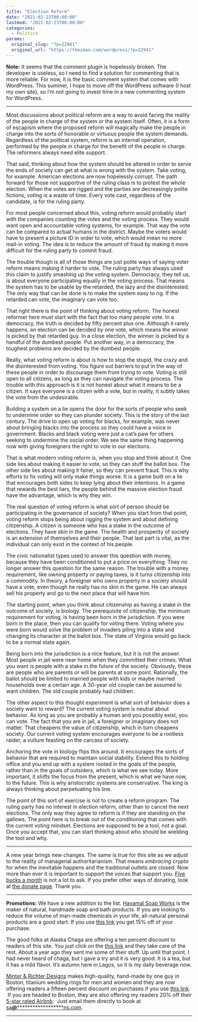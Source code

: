 ```yaml
---
title: "Election Reform"
date: "2021-02-23T00:00:00"
lastmod: "2021-02-23T00:00:00"
categories:
  - Politics
params:
  original_slug: "?p=22941"
  original_url: "https://thezman.com/wordpress/?p=22941"
---
```


**Note:** It seems that the comment plugin is hopelessly broken. The
developer is useless, so I need to find a solution for commenting that
is more reliable. For now, it is the basic comment system that comes
with WordPress. This summer, I hope to move off the WordPress software
(I host my own site), so I’m not going to invest time in a new
commenting system for WordPress.

------------------------------------------------------------------------

Most discussions about political reform are a way to avoid facing the
reality of the people in charge of the system or the system itself.
Often, it is a form of escapism where the proposed reform will magically
make the people in charge into the sorts of honorable or virtuous people
the system demands. Regardless of the political system, reform is an
internal operation, performed by the people in charge for the benefit of
the people in charge. The reformers always need elite support.

That said, thinking about how the system should be altered in order to
serve the ends of society can get at what is wrong with the system. Take
voting, for example. American elections are now hopelessly corrupt. The
path forward for those not supportive of the ruling class is to protest
the whole election. When the votes are rigged and the parties are
decreasingly polite fictions, voting is a waste of time. Every vote
cast, regardless of the candidate, is for the ruling party.

For most people concerned about this, voting reform would probably start
with the companies counting the votes and the voting process. They would
want open and accountable voting systems, for example. That way the vote
can be compared to actual humans in the district. Maybe the voters would
have to present a picture ID in order to vote, which would mean no more
mail-in voting. The idea is to reduce the amount of fraud by making it
more difficult for the ruling party to commit fraud.

The trouble though is all of those things are just polite ways of saying
voter reform means making it harder to vote. The ruling party has always
used this claim to justify smashing up the voting system. Democracy,
they tell us, is about everyone participating equally in the voting
process. That means the system has to be usable by the retarded, the
lazy and the disinterested. The only way that can be done is to make the
system easy to rig. If the retarded can vote, the imaginary can vote
too.

That right there is the point of thinking about voting reform. The
honest reformer here must start with the fact that too many people vote.
In a democracy, the truth is decided by fifty percent plus one. Although
it rarely happens, an election can be decided by one vote, which means
the winner is picked by that retarded guy. In a close election, the
winner is picked by a handful of the dumbest people. Put another way, in
a democracy, the toughest problems are decided by the dumbest people.

Really, what voting reform is about is how to stop the stupid, the crazy
and the disinterested from voting. You figure out barriers to put in the
way of these people in order to discourage them from trying to vote.
Voting is still open to all citizens, as long as they can navigate the
voting process. The trouble with this approach is it is not honest about
what it means to be a citizen. It says everyone is a citizen with a
vote, but in reality, it subtly takes the vote from the undesirable.

Building a system on a lie opens the door for the sorts of people who
seek to undermine order so they can plunder society. This is the story
of the last century. The drive to open up voting for blacks, for
example, was never about bringing blacks into the process so they could
have a voice in government. Blacks and black voting were just a cat’s
paw for others seeking to undermine the social order. We see the same
thing happening now with giving foreigners the right to vote in our
elections.

That is what modern voting reform is, when you stop and think about it.
One side lies about making it easier to vote, so they can stuff the
ballot box. The other side lies about making it fairer, so they can
prevent fraud. This is why efforts to fix voting will only make things
worse. It is a game built on a lie that encourages both sides to keep
lying about their intentions. In a game that rewards the best liars, the
people behind the massive election fraud have the advantage, which is
why they win.

The real question of voting reform is what sort of person should be
participating in the governance of society? When you start from that
point, voting reform stops being about rigging the system and about
defining citizenship. A citizen is someone who has a stake in the
outcome of elections. They have skin in the game. The health and
prosperity of society is an extension of themselves and their people.
That last part is vital, as the individual can only exist in the context
of his people.

The civic nationalist types used to answer this question with money,
because they have been conditioned to put a price on everything. They no
longer answer this question for the same reason. The trouble with a
money requirement, like owning property or paying taxes, is it turns
citizenship into a commodity. In theory, a foreigner who owns property
in a society should have a vote, even though he really has no skin in
the game. He can always sell his property and go to the next place that
will have him.

The starting point, when you think about citizenship as having a stake
in the outcome of society, is biology. The prerequisite of citizenship,
the minimum requirement for voting, is having been born in the
jurisdiction. If you were born in the place, then you can qualify for
voting there. Voting where you were born would solve the problem of
invaders piling into a state and changing its character at the ballot
box. The state of Virginia would go back to be a normal state again.

Being born into the jurisdiction is a nice feature, but it is not the
answer. Most people in jail were near home when they committed their
crimes. What you want is people with a stake in the future of the
society. Obviously, these are people who are parents or will be parents
at some point. Rationally, the ballot should be limited to married
people with kids or maybe married households over a certain age. A
30-year old couple can be assumed to want children. The old couple
probably had children.

The other aspect to this thought experiment is what sort of behavior
does a society want to reward? The current voting system is neutral
about behavior. As long as you are probably a human and you possibly
exist, you can vote. The fact that you are in jail, a foreigner or
imaginary does not matter. That cheapens the value of citizenship, which
in turn cheapens society. Our current voting system encourages everyone
to be a rootless raider, a vulture feasting on the carcass of society.

Anchoring the vote in biology flips this around. It encourages the sorts
of behavior that are required to maintain social stability. Extend this
to holding office and you end up with a system rooted in the goals of
the people, rather than in the goals of outsiders, which is what we see
today. More important, it shifts the focus from the present, which is
what we have now, to the future. This is why aristocratic systems are
conservative. The king is always thinking about perpetuating his line.

The point of this sort of exercise is not to create a reform program.
The ruling party has no interest in election reform, other than to
cancel the next elections. The only way they agree to reform is if they
are standing on the gallows. The point here is to break out of the
conditioning that comes with the current voting mindset. Elections are
supposed to be a tool, not a goal. Once you accept that, you can start
thinking about who should be wielding the tool and why.

------------------------------------------------------------------------

A new year brings new changes. The same is true for this site as we
adjust to the reality of managerial authoritarianism. That means
*embracing crypto* for when the inevitable happens and the traditional
outlets are closed. Now more than ever it is important to support the
voices that support you.
<a href="https://www.subscribestar.com/the-z-blog"
rel="noopener noreferrer" target="_blank">Five bucks a month</a> is not
a lot to ask. If you prefer other ways of donating, look at
<a href="https://thezman.com/wordpress/?page_id=22713" rel="noopener"
target="_blank">the donate page</a>. Thank you.

------------------------------------------------------------------------

**Promotions:** We have a new addition to the list.
<a href="https://havamalsoapworks.com/" rel="noopener"
target="_blank">Havamal Soap Works</a> is the maker of natural, handmade
soap and bath products. If you are looking to reduce the volume of
man-made chemicals in your life, all-natural personal products are a
good start. If you use
<a href="https://havamalsoapworks.com/discount/ZMAN" rel="noopener"
target="_blank">this link</a> you get 15% off of your purchase.

The good folks at Alaska Chaga are offering a ten percent discount to
readers of this site. You just click on the
<a href="https://alaskachaga.us/discount/ZMAN" rel="noopener noreferrer"
target="_blank">this link</a> and they take care of the rest. About a
year ago they sent me some of their stuff. Up until that point, I had
never heard of chaga, but I gave a try and it is very good. It is a tea,
but it has a mild flavor. It’s autumn here in Lagos, so it is my daily
beverage now.

<a href="https://www.minterandrichterdesigns.com/"
rel="noreferrer nofollow noopener" target="_blank">Minter &amp; Richter
Designs</a> makes high-quality, hand-made by one guy in Boston, titanium
wedding rings for men and women and they are now offering readers a
fifteen percent discount on purchases if you use
<a href="https://www.minterandrichterdesigns.com/discount/ZMAN"
rel="noreferrer nofollow noopener" target="_blank">this link</a>. 
 <span class="highlight"><span class="colour"><span class="font"><span class="size">If
you are headed to Boston, they are also offering my readers 20% off
their <a
href="https://www.airbnb.com/users/7988017/listings?user_id=7988017&amp;s=3"
rel="noopener noreferrer" target="_blank">5-star rated Airbnb</a>.  Just
email them directly to book at
<a href="mailto:sa***@*********************ns.com"
data-original-string="cLNEbBLkECAVIvRwDuUwHg==cb7rXN4UCdG/17fa84klxXOC0kLFlAotQuu56msCI1ZL8xgmsNy4SBYlNKiocnAei93"><span
class="apbct-email-encoder"
data-original-string="QQxLlpaFLmIm2ypNcV3taA==cb70cQ8INPbV2U9ZMjMUPnyFR/LkreAmj2l3yXPwt+OFNB2P4uFodE6H7Db1N+gtphO"
title="This contact has been encoded by Anti-Spam by CleanTalk. Click to decode. To finish the decoding make sure that JavaScript is enabled in your browser.">sa<span
class="apbct-blur">***</span>@<span
class="apbct-blur">*********************</span>ns.com</span></a>.</span></span></span></span>

------------------------------------------------------------------------
